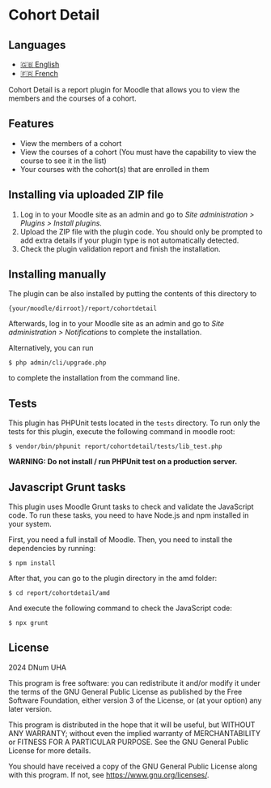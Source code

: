 # Cohort Detail #

## Languages ##

- [🇬🇧 English](README.md)
- [🇫🇷 French](README_fr.md)

Cohort Detail is a report plugin for Moodle that allows you to view the members and the courses of a cohort.

## Features ##

- View the members of a cohort
- View the courses of a cohort (You must have the capability to view the course to see it in the list)
- Your courses with the cohort(s) that are enrolled in them

## Installing via uploaded ZIP file ##

1. Log in to your Moodle site as an admin and go to _Site administration > Plugins > Install plugins_.
2. Upload the ZIP file with the plugin code. You should only be prompted to add
   extra details if your plugin type is not automatically detected.
3. Check the plugin validation report and finish the installation.

## Installing manually ##

The plugin can be also installed by putting the contents of this directory to

    {your/moodle/dirroot}/report/cohortdetail

Afterwards, log in to your Moodle site as an admin and go to _Site administration > Notifications_ to complete the installation.

Alternatively, you can run

    $ php admin/cli/upgrade.php

to complete the installation from the command line.

## Tests ##

This plugin has PHPUnit tests located in the `tests` directory. To run only the tests for this plugin, execute the following command in moodle root:

    $ vendor/bin/phpunit report/cohortdetail/tests/lib_test.php

**WARNING: Do not install / run PHPUnit test on a production server.**

## Javascript Grunt tasks ##

This plugin uses Moodle Grunt tasks to check and validate the JavaScript code. To run these tasks, you need to have Node.js and npm installed in your system.

First, you need a full install of Moodle. Then, you need to install the dependencies by running:

    $ npm install

After that, you can go to the plugin directory in the amd folder:

    $ cd report/cohortdetail/amd

And execute the following command to check the JavaScript code:

    $ npx grunt

## License ##

2024 DNum UHA

This program is free software: you can redistribute it and/or modify it under the terms of the GNU General Public License as published by the Free Software Foundation, either version 3 of the License, or (at your option) any later version.

This program is distributed in the hope that it will be useful, but WITHOUT ANY WARRANTY; without even the implied warranty of MERCHANTABILITY or FITNESS FOR A PARTICULAR PURPOSE.  See the GNU General Public License for more details.

You should have received a copy of the GNU General Public License along with this program.  If not, see <https://www.gnu.org/licenses/>.
